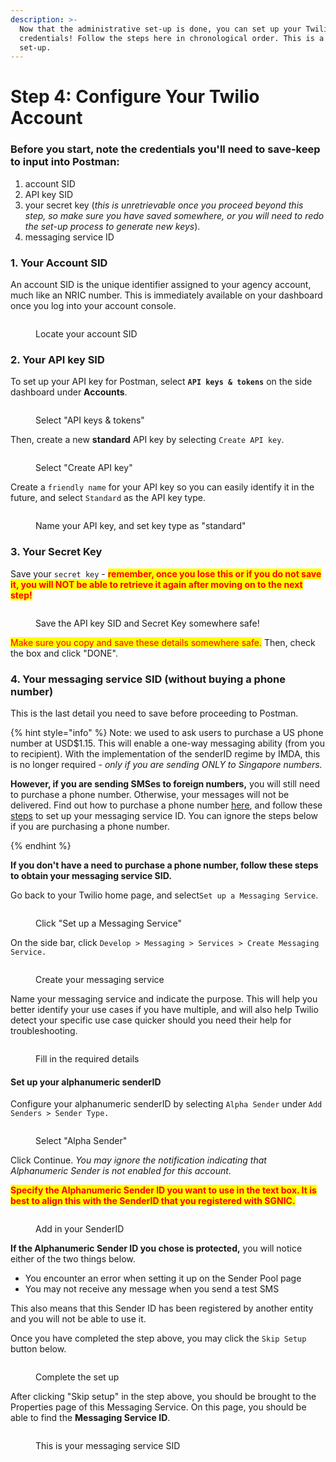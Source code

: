 ```yaml
---
description: >-
  Now that the administrative set-up is done, you can set up your Twilio
  credentials! Follow the steps here in chronological order. This is a one-time
  set-up.
---
```


# Step 4: Configure Your Twilio Account

### Before you start, note the credentials you'll need to save-keep to input into Postman:

1. account SID
2. API key SID
3. your secret key (_this is unretrievable once you proceed beyond this step, so make sure you have saved somewhere, or you will need to redo the set-up process to generate new keys_).
4. messaging service ID&#x20;

### 1. Your Account SID

An account SID is the unique identifier assigned to your agency account, much like an NRIC number. This is immediately available on your dashboard once you log into your account console.

<figure><img src="../../../.gitbook/assets/image (23).png" alt=""><figcaption><p>Locate your account SID</p></figcaption></figure>

### 2. Your API key SID

To set up your API key for Postman, select **`API keys & tokens`** on the side dashboard under **Accounts**.

<figure><img src="../../../.gitbook/assets/image (11).png" alt=""><figcaption><p>Select "API keys &#x26; tokens"</p></figcaption></figure>

Then, create a new **standard** API key by selecting `Create API key`.

<figure><img src="../../../.gitbook/assets/image (26).png" alt=""><figcaption><p>Select "Create API key"</p></figcaption></figure>

Create a `friendly name` for your API key so you can easily identify it in the future, and select `Standard` as the API key type.

<figure><img src="../../../.gitbook/assets/image (15).png" alt=""><figcaption><p>Name your API key, and set key type as "standard"</p></figcaption></figure>

### 3. Your Secret Key

Save your `secret key` - <mark style="color:red;">**remember, once you lose this or if you do not save it, you will NOT be able to retrieve it again after moving on to the next step!**</mark>&#x20;

<figure><img src="../../../.gitbook/assets/image (27).png" alt=""><figcaption><p>Save the API key SID and Secret Key somewhere safe!</p></figcaption></figure>

<mark style="color:red;">Make sure you copy and save these details somewhere safe.</mark> Then, check the box and click "DONE".

### 4. Your messaging service SID (without buying a phone number)

This is the last detail you need to save before proceeding to Postman.

{% hint style="info" %}
Note: we used to ask users to purchase a US phone number at USD$1.15. This will enable a one-way messaging ability (from you to recipient). With the implementation of the senderID regime by IMDA, this is no longer required - _only if you are sending ONLY to Singapore numbers._

**However, if you are sending SMSes to foreign numbers,** you will still need to purchase a phone number. Otherwise, your messages will not be delivered. Find out how to purchase a phone number [here](what-if-i-need-to-buy-a-phone-number.md), and follow these [steps](what-if-i-need-to-buy-a-phone-number.md) to set up your messaging service ID. You can ignore the steps below if you are purchasing a phone number.


{% endhint %}

**If you don't have a need to purchase a phone number, follow these steps to obtain your messaging service SID.**

Go back to your Twilio home page, and select`Set up a Messaging Service`.

<figure><img src="../../../.gitbook/assets/image (10).png" alt=""><figcaption><p>Click "Set up a Messaging Service"</p></figcaption></figure>

On the side bar, click `Develop > Messaging > Services > Create Messaging Service.`

<figure><img src="../../../.gitbook/assets/image (25).png" alt=""><figcaption><p>Create your messaging service</p></figcaption></figure>

Name your messaging service and indicate the purpose. This will help you better identify your use cases if you have multiple, and will also help Twilio detect your specific use case quicker should you need their help for troubleshooting.

<figure><img src="../../../.gitbook/assets/image (17).png" alt=""><figcaption><p>Fill in the required details</p></figcaption></figure>

#### Set up your alphanumeric senderID

Configure your alphanumeric senderID by selecting `Alpha Sender` under `Add Senders > Sender Type.`

<figure><img src="../../../.gitbook/assets/image (20).png" alt=""><figcaption><p>Select "Alpha Sender"</p></figcaption></figure>

Click Continue. _You may ignore the notification indicating that Alphanumeric Sender is not enabled for this account._

<mark style="color:red;">**Specify the Alphanumeric Sender ID you want to use in the text box. It is best to align this with the SenderID that you registered with SGNIC.**</mark>

<figure><img src="../../../.gitbook/assets/image (31).png" alt=""><figcaption><p>Add in your SenderID</p></figcaption></figure>

**If the Alphanumeric Sender ID you chose is protected,** you will notice either of the two things below.

* You encounter an error when setting it up on the Sender Pool page
* You may not receive any message when you send a test SMS

This also means that this Sender ID has been registered by another entity and you will not be able to use it.

Once you have completed the step above, you may click the `Skip Setup` button below.

<figure><img src="../../../.gitbook/assets/image (9).png" alt=""><figcaption><p>Complete the set up</p></figcaption></figure>

After clicking "Skip setup" in the step above, you should be brought to the Properties page of this Messaging Service. On this page, you should be able to find the **Messaging Service ID**.

<figure><img src="../../../.gitbook/assets/image (14).png" alt=""><figcaption><p>This is your messaging service SID</p></figcaption></figure>

